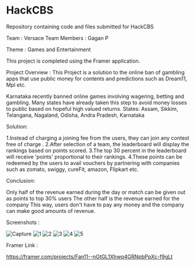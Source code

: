 # HackCBS
Repository containing code and files submitted for HackCBS

Team : Versace
Team Members : Gagan P

Theme : Games and Entertainment

This project is completed using the Framer application. 

Project Overview : This Project is a solution to the online ban of gambling apps that use public money for contents and predictions such as Dream11, Mpl etc.

Karnataka recently banned online games involving wagering, betting and gambling.
Many states have already taken this step to avoid money losses to public based on  hopeful high valued returns.
States:
Assam, Sikkim, Telangana, Nagaland, Odisha, Andra Pradesh, Karnataka

Solution: 

1.Instead of charging a joining fee from the users, they can join any contest free of charge .
2.After selection of a team, the leaderboard will display the rankings based on points scored.
3.The top 30 percent in the leaderboard will receive 'points' proportional to their rankings.
4.These points can be redeemed by the users to avail vouchers by partnering with companies such as zomato, swiggy, cureFit, amazon, Flipkart etc.

Conclusion:

Only half of the revenue earned during the day or match can be given out as points to top 30% users 
The other half is the revenue earned for the company
This way, users don't have to pay any money and the company can make good amounts of revenue.


Screenshots :


![Capture](https://user-images.githubusercontent.com/71288789/139557635-2bf047eb-77be-4f05-b403-85ce74da6d7e.PNG)
![1](https://user-images.githubusercontent.com/71288789/139557668-1f8a28ee-c562-4cb3-88a6-e31998134726.PNG)
![2](https://user-images.githubusercontent.com/71288789/139557670-1ee9a6a1-23cc-4582-b6d2-2a0834fe7028.PNG)
![3](https://user-images.githubusercontent.com/71288789/139557671-c113a67b-effa-435f-b9cf-8f8d051cd51a.PNG)
![4](https://user-images.githubusercontent.com/71288789/139557676-e4155e6e-8ec6-4dc8-a245-c86176fe82cd.PNG)
![5](https://user-images.githubusercontent.com/71288789/139557678-047bd5fa-dd60-42eb-a434-ee97594cdc7f.PNG)

Framer Link :

https://framer.com/projects/Fan11--nGtGL1Xhwq4GRNpbPpXc-f9gLt
